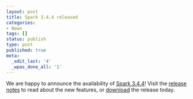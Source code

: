 ```yaml
---
layout: post
title: Spark 3.4.4 released
categories:
- News
tags: []
status: publish
type: post
published: true
meta:
  _edit_last: '4'
  _wpas_done_all: '1'
---
```

We are happy to announce the availability of <a href="{{site.baseurl}}/releases/spark-release-3-4-4.html" title="Spark Release 3.4.4">Spark 3.4.4</a>! Visit the <a href="{{site.baseurl}}/releases/spark-release-3-4-4.html" title="Spark Release 3.4.4">release notes</a> to read about the new features, or <a href="{{site.baseurl}}/downloads.html">download</a> the release today.
